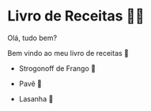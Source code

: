 # Livro de Receitas :man_cook: 

Olá, tudo bem?

Bem vindo ao meu livro de receitas :wave:

- Strogonoff de Frango :baby_chick:

- Pavê :cookie:

- Lasanha :pizza:

  ​


  ​

